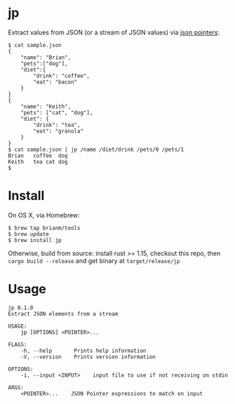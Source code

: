 # jp

Extract values from JSON (or a stream of JSON values) via [json pointers](https://tools.ietf.org/html/rfc6901):

```
$ cat sample.json
{
    "name": "Brian",
    "pets":["dog"],
    "diet":{
        "drink": "coffee",
        "eat": "bacon"
    }
}
{
    "name": "Keith",
    "pets": ["cat", "dog"],
    "diet": {
        "drink": "tea",
        "eat": "granola"
    }
}
$ cat sample.json | jp /name /diet/drink /pets/0 /pets/1
Brian	coffee	dog
Keith	tea	cat	dog
$
```

# Install

On OS X, via Homebrew:

```
$ brew tap brianm/tools
$ brew update
$ brew install jp
```

Otherwise, build from source: install rust >= 1.15, checkout this repo, 
then `cargo build --release` and get binary at `target/release/jp`

# Usage

```
jp 0.1.0
Extract JSON elements from a stream

USAGE:
    jp [OPTIONS] <POINTER>...

FLAGS:
    -h, --help       Prints help information
    -V, --version    Prints version information

OPTIONS:
    -i, --input <INPUT>    input file to use if not receiving on stdin

ARGS:
    <POINTER>...    JSON Pointer expressions to match on input
```
